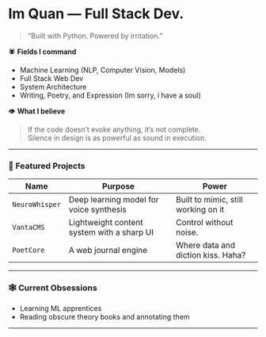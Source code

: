 # Im Quan — Full Stack Dev.

> “Built with Python. Powered by irritation.”

🕷 **Fields I command**  
- Machine Learning (NLP, Computer Vision, Models)
- Full Stack Web Dev 
- System Architecture
- Writing, Poetry, and Expression (Im sorry, i have a soul)

👁 **What I believe**  
> If the code doesn’t evoke anything, it’s not complete.  
> Silence in design is as powerful as sound in execution.

---

### 💼 Featured Projects
| Name | Purpose | Power |
|------|---------|-------|
| `NeuroWhisper` | Deep learning model for voice synthesis | Built to mimic, still working on it |
| `VantaCMS` | Lightweight content system with a sharp UI | Control without noise. |
| `PoetCore` | A web journal engine | Where data and diction kiss. Haha? |

---

### 🕸 Current Obsessions  
- Learning ML apprentices 
- Reading obscure theory books and annotating them

---
